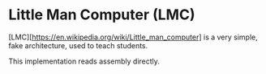 # Little Man Computer (LMC)

[LMC][https://en.wikipedia.org/wiki/Little_man_computer] is a very simple, fake architecture, used to teach students.

This implementation reads assembly directly.
